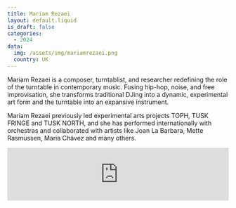 ```yaml
---
title: Mariam Rezaei
layout: default.liquid
is_draft: false
categories:
  - 2024
data:
  img: /assets/img/mariamrezaei.png
  country: UK
---
```


Mariam Rezaei is a composer, turntablist, and researcher redefining the role of the turntable in contemporary music. Fusing hip-hop, noise, and free improvisation, she transforms traditional DJing into a dynamic, experimental art form and the turntable into an expansive instrument. 

Mariam Rezaei previously led experimental arts projects TOPH, TUSK FRINGE and TUSK NORTH, and she has performed internationally with orchestras and collaborated with artists like Joan La Barbara, Mette Rasmussen, Maria Chávez and many others.

<iframe style="border: 0; width: 100%; height: 120px;" src="https://bandcamp.com/EmbeddedPlayer/album=2045936977/size=large/bgcol=ffffff/linkcol=0687f5/tracklist=false/artwork=small/transparent=true/" seamless><a href="https://mariamrezaei.bandcamp.com/album/sadtitzzz">SADTITZZZ by Mariam Rezaei</a></iframe>